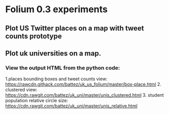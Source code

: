 # Folium 0.3 experiments

## Plot US Twitter places on a map with tweet counts prototype

## Plot uk universities on a map. 

### View the output HTML from the python code:
1.places bounding boxes and tweet counts view: https://rawcdn.githack.com/battez/uk_us_folium/master/box-place.html 
2. clustered view: https://cdn.rawgit.com/battez/uk_uni/master/unis_clustered.html 
3. student population relative circle size: https://cdn.rawgit.com/battez/uk_uni/master/unis_relative.html 